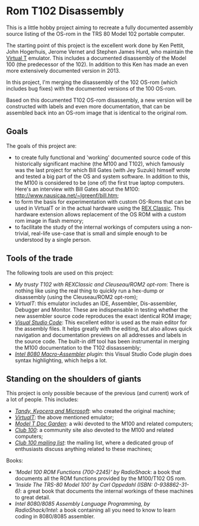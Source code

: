 # Rom T102 Disassembly

This is a little hobby project aiming to recreate a fully documented assembly source listing of the OS-rom in the TRS 80 Model 102 portable computer.

The starting point of this project is the excellent work done by Ken Pettit, John Hogerhuis, Jerome Vernet and Stephen James Hurd, who maintain the [Virtual T](https://sourceforge.net/projects/virtualt/) emulator. This includes a documented disassembly of the Model 100 (the predecessor of the 102). In addition to this Ken has made an even more extensively documented version in 2013.

In this project, I'm merging the disassembly of the 102 OS-rom (which includes bug fixes) with the documented versions of the 100 OS-rom.

Based on this documented T102 OS-rom disassembly, a new version will be constructed with labels and even more documentation, that can be assembled back into an OS-rom image that is identical to the original rom.

## Goals

The goals of this project are:

* to create fully functional and 'working' documented source code of this historically significant machine (the M100 and T102), which famously was the last project for which Bill Gates (with Jey Suzuki) himself wrote and tested a big part of the OS and system software. In addition to this, the M100 is considered to be (one of) the first true laptop computers. Here's an interview with Bill Gates about the M100: http://www.nausicaa.net/~lgreenf/bill.htm;
* to form the basis for experimentation with custom OS-Roms that can be used in VirtualT or in the actual hardware using the [REX Classic](http://bitchin100.com/wiki/index.php?title=REXclassic). This hardware extension allows replacement of the OS ROM with a custom rom image in flash memory;
* to facilitate the study of the internal workings of computers using a non-trivial, real-life use-case that is small and simple enough to be understood by a single person.

## Tools of the trade

The following tools are used on this project:

* *My trusty T102 with REXClassic and Cleuseau/ROM2 opt-rom*: There is nothing like using the real thing to quickly run a hex-dump or disassembly (using the Cleuseau/ROM2 opt-rom);
* *VirtualT*: this emulator includes an IDE, Assembler, Dis-assembler, Debugger and Monitor. These are indispensable in testing whether the new assembler source code reproduces the exact identical ROM image;
* *[Visual Studio Code](https://code.visualstudio.com/)*: This excellent editor is used as the main editor for the assembly files. It helps greatly with the editing, but also allows quick navigation and documentation previews on all addresses and labels in the source code. The built-in diff tool has been instrumental in merging the M100 documentation to the T102 dissassembly;
* *[Intel 8080 Macro-Assembler](https://marketplace.visualstudio.com/items?itemName=mborik.i8080-macroasm) plugin*: this Visual Studio Code plugin does syntax highlighting, which helps a lot.


## Standing on the shoulders of giants

This project is only possible because of the previous (and current) work of a lot of people. This includes:

* *[Tandy, Kyocera and Microsoft](https://en.wikipedia.org/wiki/TRS-80_Model_100)*: who created the original machine;
* *[VirtualT](https://sourceforge.net/projects/virtualt/)*: the above mentioned emulator;
* *[Model T Doc Garden](http://bitchin100.com/wiki/index.php?title=Model_T_DocGarden)*: a wiki devoted to the M100 and related computers;
* *[Club 100](http://www.club100.org/)*: a community site also devoted to the M100 and related computers;
* *[Club 100 mailing list](http://www.club100.org/list.html)*: the mailing list, where a dedicated group of enthusiasts discuss anything related to these machines;

Books:

* *'Model 100 ROM Functions (700-2245)' by RadioShack*: a book that documents all the ROM functions provided by the M100/T102 OS rom.
* *'Inside The TRS-80 Model 100' by Carl Oppedahl (ISBN: 0-938862-31-6)*: a great book that documents the internal workings of these machines to great detail.
* *Intel 8080/8085 Assembly Language Programming, by RadioShack/Intel*: a book containing all you need to know to learn coding in 8080/8085 assembler.



 
